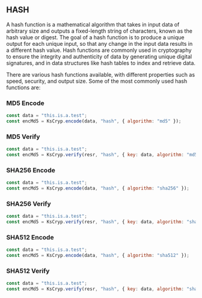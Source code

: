 ## HASH 
A hash function is a mathematical algorithm that takes in input data of arbitrary size and outputs a fixed-length string of characters, known as the hash value or digest. The goal of a hash function is to produce a unique output for each unique input, so that any change in the input data results in a different hash value. Hash functions are commonly used in cryptography to ensure the integrity and authenticity of data by generating unique digital signatures, and in data structures like hash tables to index and retrieve data.

There are various hash functions available, with different properties such as speed, security, and output size. Some of the most commonly used hash functions are:

### MD5 Encode
```js 
const data = "this.is.a.test";
const encMd5 = KsCryp.encode(data, "hash", { algorithm: "md5" });
```
### MD5 Verify
```js 
const data = "this.is.a.test";
const encMd5 = KsCryp.verify(resr, "hash", { key: data, algorithm: "md5" });
```

### SHA256 Encode
```js 
const data = "this.is.a.test";
const encMd5 = KsCryp.encode(data, "hash", { algorithm: "sha256" });
```
### SHA256 Verify
```js 
const data = "this.is.a.test";
const encMd5 = KsCryp.verify(resr, "hash", { key: data, algorithm: "sha256" });
```

### SHA512 Encode
```js 
const data = "this.is.a.test";
const encMd5 = KsCryp.encode(data, "hash", { algorithm: "sha512" });
```
### SHA512 Verify
```js 
const data = "this.is.a.test";
const encMd5 = KsCryp.verify(resr, "hash", { key: data, algorithm: "sha512" });
```